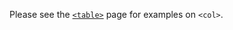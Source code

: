 ---
---
Please see the [`<table>`](/en-US/docs/Web/HTML/Element/table) page for examples on `<col>`.
